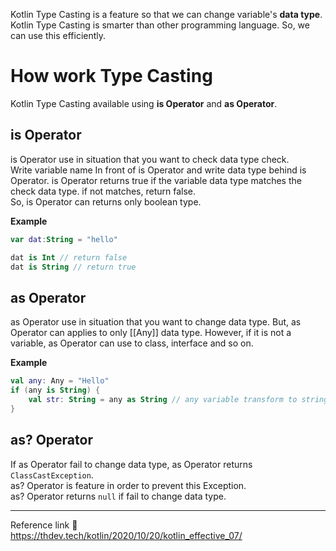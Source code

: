 Kotlin Type Casting is a feature so that we can change variable's **data type**. Kotlin Type Casting is smarter than other programming language. So, we can use this efficiently.
# How work Type Casting
Kotlin Type Casting available using **is Operator** and **as Operator**.
## is Operator
is Operator use in situation that you want to check data type check.         
Write variable name In front of is Operator and write data type behind is Operator. is Operator returns true if the variable data type matches the check data type. if not matches, return false.    
So, is Operator can returns only boolean type.         

**Example**
```kotlin
var dat:String = "hello"

dat is Int // return false
dat is String // return true
```
## as Operator
as Operator use in situation that you want to change data type. But, as Operator can applies to only [[Any]] data type. However, if it is not a variable, as Operator can use to class, interface and so on.

**Example**
```kotlin
val any: Any = "Hello" 
if (any is String) { 
	val str: String = any as String // any variable transform to string
}
```
## as? Operator
If as Operator fail to change data type, as Operator returns `ClassCastException`.           
as? Operator is feature in order to prevent this Exception.          
as? Operator returns `null` if fail to change data type.

---
Reference link 🙂       
https://thdev.tech/kotlin/2020/10/20/kotlin_effective_07/